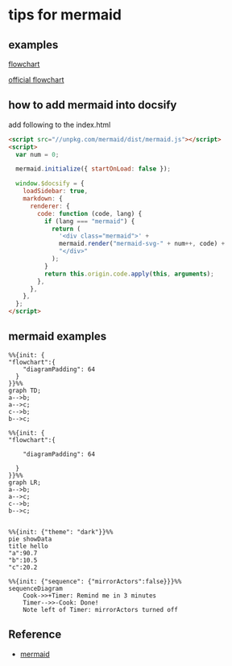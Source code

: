 # tips for mermaid

## examples

[flowchart](flowchart.md)

[official flowchart](https://mermaid-js.github.io/mermaid/#/flowchart)

## how to add mermaid into docsify

add following to the index.html

```html
<script src="//unpkg.com/mermaid/dist/mermaid.js"></script>
<script>
  var num = 0;

  mermaid.initialize({ startOnLoad: false });

  window.$docsify = {
    loadSidebar: true,
    markdown: {
      renderer: {
        code: function (code, lang) {
          if (lang === "mermaid") {
            return (
              '<div class="mermaid">' +
              mermaid.render("mermaid-svg-" + num++, code) +
              "</div>"
            );
          }
          return this.origin.code.apply(this, arguments);
        },
      },
    },
  };
</script>
```

## mermaid examples

```mermaid
%%{init: {
"flowchart":{
    "diagramPadding": 64
  }
}}%%
graph TD;
a-->b;
a-->c;
c-->b;
b-->c;
```

```mermaid
%%{init: {
"flowchart":{

    "diagramPadding": 64

  }
}}%%
graph LR;
a-->b;
a-->c;
c-->b;
b-->c;
```

```mermaid

%%{init: {"theme": "dark"}}%%
pie showData
title hello
"a":90.7
"b":10.5
"c":20.2
```

```mermaid
%%{init: {"sequence": {"mirrorActors":false}}}%%
sequenceDiagram
    Cook->>+Timer: Remind me in 3 minutes
    Timer-->>-Cook: Done!
    Note left of Timer: mirrorActors turned off
```

## Reference

- [mermaid](https://mermaid-js.github.io/mermaid/#/)
